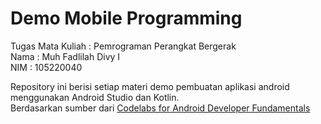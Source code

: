 # Demo Mobile Programming

Tugas Mata Kuliah : Pemrograman Perangkat Bergerak  
Nama : Muh Fadlilah Divy I <br>
NIM : 105220040

Repository ini berisi setiap materi demo pembuatan aplikasi android menggunakan Android Studio dan Kotlin.  
Berdasarkan sumber dari <a href="https://developer.android.com/courses/fundamentals-training/toc-v2">Codelabs for Android Developer Fundamentals</a>
